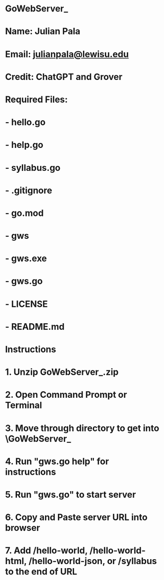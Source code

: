 # GoWebServer_
# Name: Julian Pala
# Email: julianpala@lewisu.edu
# Credit: ChatGPT and Grover
#
# Required Files:
# - hello.go
# - help.go
# - syllabus.go
# - .gitignore
# - go.mod
# - gws
# - gws.exe
# - gws.go
# - LICENSE
# - README.md

# Instructions
# 1. Unzip GoWebServer_.zip
# 2. Open Command Prompt or Terminal
# 3. Move through directory to get into \GoWebServer_
# 4. Run "gws.go help" for instructions
# 5. Run "gws.go" to start server
# 6. Copy and Paste server URL into browser
# 7. Add /hello-world, /hello-world-html, /hello-world-json, or /syllabus to the end of URL